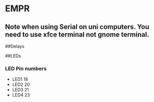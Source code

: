 # EMPR

## Note when using Serial on uni computers. You need to use xfce terminal not gnome terminal.

##Delays

##LEDs
### LED Pin numbers
* LED1 18
* LED2 20
* LED3 21
* LED4 23
